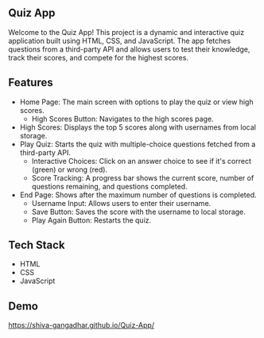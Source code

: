 ## Quiz App

Welcome to the Quiz App! This project is a dynamic and interactive quiz application built using HTML, CSS, and JavaScript. The app fetches questions from a third-party API and allows users to test their knowledge, track their scores, and compete for the highest scores.


## Features

- Home Page: The main screen with options to play the quiz or view high scores.
   - High Scores Button: Navigates to the high scores page.
- High Scores: Displays the top 5 scores along with usernames from local storage.
- Play Quiz: Starts the quiz with multiple-choice questions fetched from a third-party API.
  - Interactive Choices: Click on an answer choice to see if it's correct (green) or wrong (red).
  - Score Tracking: A progress bar shows the current score, number of questions remaining, and questions completed.
- End Page: Shows after the maximum number of questions is completed.
  - Username Input: Allows users to enter their username.
  - Save Button: Saves the score with the username to local storage.
  - Play Again Button: Restarts the quiz.


## Tech Stack

- HTML
- CSS
- JavaScript

## Demo

https://shiva-gangadhar.github.io/Quiz-App/

